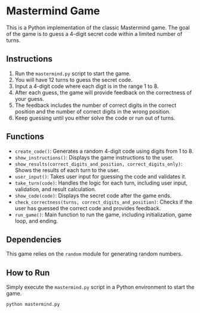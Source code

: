 # Mastermind Game

This is a Python implementation of the classic Mastermind game. The goal of the game is to guess a 4-digit secret code within a limited number of turns.

## Instructions

1. Run the `mastermind.py` script to start the game.
2. You will have 12 turns to guess the secret code.
3. Input a 4-digit code where each digit is in the range 1 to 8.
4. After each guess, the game will provide feedback on the correctness of your guess.
5. The feedback includes the number of correct digits in the correct position and the number of correct digits in the wrong position.
6. Keep guessing until you either solve the code or run out of turns.

## Functions

- `create_code()`: Generates a random 4-digit code using digits from 1 to 8.
- `show_instructions()`: Displays the game instructions to the user.
- `show_results(correct_digits_and_position, correct_digits_only)`: Shows the results of each turn to the user.
- `user_input()`: Takes user input for guessing the code and validates it.
- `take_turn(code)`: Handles the logic for each turn, including user input, validation, and result calculation.
- `show_code(code)`: Displays the secret code after the game ends.
- `check_correctness(turns, correct_digits_and_position)`: Checks if the user has guessed the correct code and provides feedback.
- `run_game()`: Main function to run the game, including initialization, game loop, and ending.

## Dependencies

This game relies on the `random` module for generating random numbers.

## How to Run

Simply execute the `mastermind.py` script in a Python environment to start the game.

```bash
python mastermind.py
